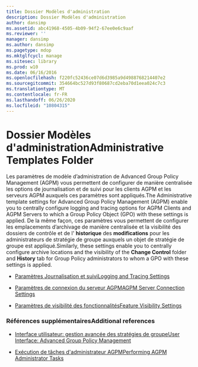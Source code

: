 ```yaml
---
title: Dossier Modèles d'administration
description: Dossier Modèles d'administration
author: dansimp
ms.assetid: abc41968-4505-4b09-94f2-67ee0e6c9aaf
ms.reviewer: ''
manager: dansimp
ms.author: dansimp
ms.pagetype: mdop
ms.mktglfcycl: manage
ms.sitesec: library
ms.prod: w10
ms.date: 06/16/2016
ms.openlocfilehash: f220fc52436ce07d6d3985a9d4988768214407e2
ms.sourcegitcommit: 354664bc527d93f80687cd2eba70d1eea024c7c3
ms.translationtype: MT
ms.contentlocale: fr-FR
ms.lasthandoff: 06/26/2020
ms.locfileid: "10804315"
---
```

# <span data-ttu-id="84e03-103">Dossier Modèles d'administration</span><span class="sxs-lookup"><span data-stu-id="84e03-103">Administrative Templates Folder</span></span>


<span data-ttu-id="84e03-104">Les paramètres de modèle d’administration de Advanced Group Policy Management (AGPM) vous permettent de configurer de manière centralisée les options de journalisation et de suivi pour les clients AGPM et les serveurs AGPM auxquels ces paramètres sont appliqués.</span><span class="sxs-lookup"><span data-stu-id="84e03-104">The Administrative template settings for Advanced Group Policy Management (AGPM) enable you to centrally configure logging and tracing options for AGPM Clients and AGPM Servers to which a Group Policy Object (GPO) with these settings is applied.</span></span> <span data-ttu-id="84e03-105">De la même façon, ces paramètres vous permettent de configurer les emplacements d’archivage de manière centralisée et la visibilité des dossiers de contrôle et de l' **historique** des **modifications** pour les administrateurs de stratégie de groupe auxquels un objet de stratégie de groupe est appliqué.</span><span class="sxs-lookup"><span data-stu-id="84e03-105">Similarly, these settings enable you to centrally configure archive locations and the visibility of the **Change Control** folder and **History** tab for Group Policy administrators to whom a GPO with these settings is applied.</span></span>

-   [<span data-ttu-id="84e03-106">Paramètres Journalisation et suivi</span><span class="sxs-lookup"><span data-stu-id="84e03-106">Logging and Tracing Settings</span></span>](logging-and-tracing-settings-agpm40.md)

-   [<span data-ttu-id="84e03-107">Paramètres de connexion du serveur AGPM</span><span class="sxs-lookup"><span data-stu-id="84e03-107">AGPM Server Connection Settings</span></span>](agpm-server-connection-settings-agpm40.md)

-   [<span data-ttu-id="84e03-108">Paramètres de visibilité des fonctionnalités</span><span class="sxs-lookup"><span data-stu-id="84e03-108">Feature Visibility Settings</span></span>](feature-visibility-settings-agpm40.md)

### <span data-ttu-id="84e03-109">Références supplémentaires</span><span class="sxs-lookup"><span data-stu-id="84e03-109">Additional references</span></span>

-   [<span data-ttu-id="84e03-110">Interface utilisateur: gestion avancée des stratégies de groupe</span><span class="sxs-lookup"><span data-stu-id="84e03-110">User Interface: Advanced Group Policy Management</span></span>](user-interface-advanced-group-policy-management-agpm40.md)

-   [<span data-ttu-id="84e03-111">Exécution de tâches d'administrateur AGPM</span><span class="sxs-lookup"><span data-stu-id="84e03-111">Performing AGPM Administrator Tasks</span></span>](performing-agpm-administrator-tasks-agpm40.md)

 

 





